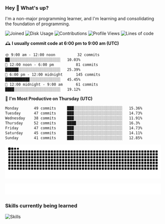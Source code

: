 ### Hey :wave: What's up?

I'm a non-major programming learner, and I'm learning and consolidating the foundation of programming.

<!--START_SECTION:waka-->
![Joined](http://img.shields.io/badge/Joined-8%20years%20ago-6D67E4?style=flat&labelColor=453C67)
![Disk Usage](http://img.shields.io/badge/Github%27s%20Storage-604.3%20MB-FD841F?style=flat&labelColor=E14D2A)
![Contributions](http://img.shields.io/badge/Contributions%20in%202024-119-7DCE13?style=flat&labelColor=2B7A0B)
![Profile Views](http://img.shields.io/badge/Profile%20Views-0-3AB4F2?style=flat&labelColor=0078AA)
![Lines of code](https://img.shields.io/badge/Lines%20of%20code-2%20Million%20Lines%20of%20code-FF8B8B?style=flat&labelColor=EB4747)

🕰️ **I usually commit code at 6:00 pm to 9:00 am (UTC)** 

```text
🌞 9:00 am - 12:00 noon          32 commits     ██░░░░░░░░░░░░░░░░░░░░░░░   10.03% 
🌆 12:00 noon - 6:00 pm          81 commits     ██████░░░░░░░░░░░░░░░░░░░   25.39% 
🌃 6:00 pm - 12:00 midnight      145 commits    ███████████░░░░░░░░░░░░░░   45.45% 
🌙 12:00 midnight - 9:00 am      61 commits     ████░░░░░░░░░░░░░░░░░░░░░   19.12%
```
📅 **I'm Most Productive on Thursday (UTC)** 

```text
Monday       49 commits     ███░░░░░░░░░░░░░░░░░░░░░░   15.36% 
Tuesday      47 commits     ███░░░░░░░░░░░░░░░░░░░░░░   14.73% 
Wednesday    38 commits     ███░░░░░░░░░░░░░░░░░░░░░░   11.91% 
Thursday     52 commits     ████░░░░░░░░░░░░░░░░░░░░░   16.3% 
Friday       47 commits     ███░░░░░░░░░░░░░░░░░░░░░░   14.73% 
Saturday     45 commits     ███░░░░░░░░░░░░░░░░░░░░░░   14.11% 
Sunday       41 commits     ███░░░░░░░░░░░░░░░░░░░░░░   12.85%
```

<!--END_SECTION:waka-->

![Snake animation](https://raw.githubusercontent.com/dirname/dirname/output/snake.svg)

![metrics](github-metrics.svg)

### Skills currently being learned

![Skills](https://skillicons.dev/icons?i=linux,rust,go,solidity,typescript,bash,git,postgres,mysql,redis,mongo,docker,kubernetes,grafana,prometheus)
